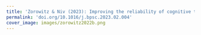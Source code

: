 ```yaml
---
title: 'Zorowitz & Niv (2023): Improving the reliability of cognitive task measures'
permalink: 'doi.org/10.1016/j.bpsc.2023.02.004'
cover_image: images/zorowitz2022b.png
---
```


